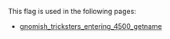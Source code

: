 This flag is used in the following pages:
 - [gnomish_tricksters_entering_4500_getname](../events/gnomish_tricksters_entering_4500_getname.md)
